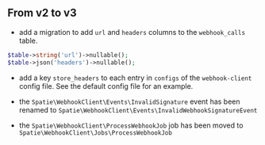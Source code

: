 ## From v2 to v3

- add a migration to add `url` and `headers` columns to the `webhook_calls` table.
  
```php
$table->string('url')->nullable();
$table->json('headers')->nullable();
```

- add a key `store_headers` to each entry in `configs` of the `webhook-client` config file. See the default config file for an example.

- the `Spatie\WebhookClient\Events\InvalidSignature` event has been renamed to `Spatie\WebhookClient\Events\InvalidWebhookSignatureEvent`

- the `Spatie\WebhookClient\ProcessWebhookJob` job has been moved to `Spatie\WebhookClient\Jobs\ProcessWebhookJob`
